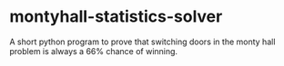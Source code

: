 # montyhall-statistics-solver
A short python program to prove that switching doors in the monty hall problem is always a 66% chance of winning.
